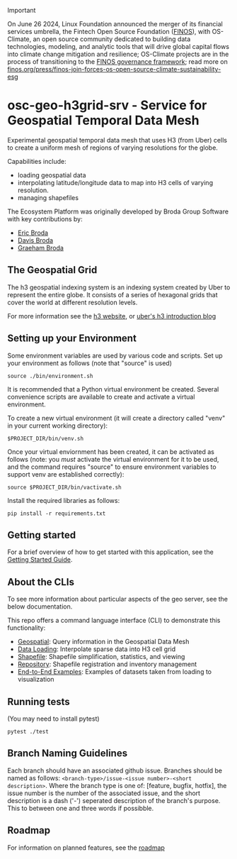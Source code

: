 
> [!IMPORTANT]
> On June 26 2024, Linux Foundation announced the merger of its financial services umbrella, the Fintech Open Source Foundation ([FINOS](https://finos.org)), with OS-Climate, an open source community dedicated to building data technologies, modeling, and analytic tools that will drive global capital flows into climate change mitigation and resilience; OS-Climate projects are in the process of transitioning to the [FINOS governance framework](https://community.finos.org/docs/governance); read more on [finos.org/press/finos-join-forces-os-open-source-climate-sustainability-esg](https://finos.org/press/finos-join-forces-os-open-source-climate-sustainability-esg)

# osc-geo-h3grid-srv - Service for Geospatial Temporal Data Mesh

Experimental geospatial temporal data mesh that uses
H3 (from Uber) cells to create a uniform mesh of regions
of varying resolutions for the globe.

Capabilities include:
- loading geospatial data
- interpolating latitude/longitude data to map into H3 cells
of varying resolution.
- managing shapefiles

The Ecosystem Platform was originally developed by Broda Group Software
with key contributions by:
- [Eric Broda](https://www.linkedin.com/in/ericbroda/)
- [Davis Broda](https://www.linkedin.com/in/davisbroda/)
- [Graeham Broda](https://www.linkedin.com/in/graeham-broda-3a2294b3/)

## The Geospatial Grid

The h3 geospatial indexing system is an indexing system created
by Uber to represent the entire globe. It consists of a series of
hexagonal grids that cover the world at different resolution levels.

For more information see the [h3 website](https://h3geo.org/), or
[uber's h3 introduction blog](https://www.uber.com/en-CA/blog/h3/)

## Setting up your Environment

Some environment variables are used by various code and scripts.
Set up your environment as follows (note that "source" is used)
~~~~
source ./bin/environment.sh
~~~~

It is recommended that a Python virtual environment be created.
Several convenience scripts are available to create and activate
a virtual environment.

To create a new virtual environment (it will create a directory
called "venv" in your current working directory):
~~~~
$PROJECT_DIR/bin/venv.sh
~~~~

Once your virtual enviornment has been created, it can be activated
as follows (note: you *must* activate the virtual environment
for it to be used, and the command requires "source" to ensure
environment variables to support venv are established correctly):
~~~~
source $PROJECT_DIR/bin/vactivate.sh
~~~~

Install the required libraries as follows:
~~~~
pip install -r requirements.txt
~~~~


## Getting started

For a brief overview of how to get started with this application, see
the [Getting Started Guide](/docs/getting-started.md).


## About the CLIs

To see more information about particular aspects of the geo server, see
the below documentation.

This repo offers a command language interface (CLI) to demonstrate
this functionality:
- [Geospatial](/docs/README-geospatial.md): Query information in the Geospatial Data Mesh
- [Data Loading](/docs/README-loading.md): Interpolate sparse data into H3 cell grid
- [Shapefile](/docs/README-shapefile.md): Shapefile simplification, statistics, and viewing
- [Repository](/docs/README-repository.md): Shapefile registration and inventory management
- [End-to-End Examples](/docs/README-example.md): Examples of datasets taken from loading to visualization

## Running tests

(You may need to install pytest)

```
pytest ./test
```

## Branch Naming Guidelines

Each branch should have an associated github issue. Branches should be named as follows:
`<branch-type>/issue-<issue number>-<short description>`. Where the branch type is one of:
[feature, bugfix, hotfix], the issue number is the number of the associated issue, and the
short description is a dash ('-') seperated description of the branch's purpose. This to between
one and three words if possibble.

## Roadmap

For information on planned features, see the [roadmap](/docs/roadmap.md)